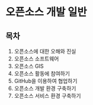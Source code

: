 # 오픈소스 개발 일반

## 목차

1. 오픈소스에 대한 오해와 진실
2. 오픈소스 소프트웨어
3. 오픈소스 GIS
4. 오픈소스 활동에 참여하기
5. GitHub을 이용하여 협업하기
6. 오픈소스 개발 환경 구축하기
7. 오픈소스 서비스 환경 구축하기